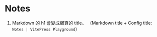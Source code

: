 # Notes

1. Markdown 的 h1 會變成網頁的 title。
   （Markdown title + Config title: `Notes | VitePress Playground`）
